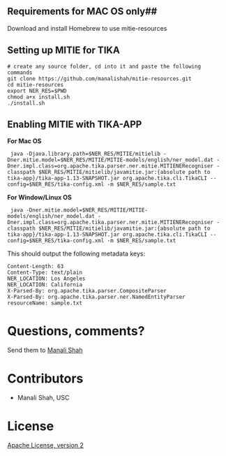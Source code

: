 ## Requirements for MAC OS only##
 Download and install Homebrew to use mitie-resources



## Setting up MITIE for TIKA ##

```
# create any source folder, cd into it and paste the following commands
git clone https://github.com/manalishah/mitie-resources.git
cd mitie-resources
export NER_RES=$PWD
chmod a+x install.sh
./install.sh
```


## Enabling MITIE with TIKA-APP ##

**For Mac OS**
```
 java -Djava.library.path=$NER_RES/MITIE/mitielib -Dner.mitie.model=$NER_RES/MITIE/MITIE-models/english/ner_model.dat -Dner.impl.class=org.apache.tika.parser.ner.mitie.MITIENERecogniser -classpath $NER_RES/MITIE/mitielib/javamitie.jar:{absolute path to tika-app}/tika-app-1.13-SNAPSHOT.jar org.apache.tika.cli.TikaCLI --config=$NER_RES/tika-config.xml -m $NER_RES/sample.txt

```

**For Window/Linux OS**
```
 java -Dner.mitie.model=$NER_RES/MITIE/MITIE-models/english/ner_model.dat -Dner.impl.class=org.apache.tika.parser.ner.mitie.MITIENERecogniser -classpath $NER_RES/MITIE/mitielib/javamitie.jar:{absolute path to tika-app}/tika-app-1.13-SNAPSHOT.jar org.apache.tika.cli.TikaCLI --config=$NER_RES/tika-config.xml -m $NER_RES/sample.txt

```
This should output the following metadata keys:

```
Content-Length: 63
Content-Type: text/plain
NER_LOCATION: Los Angeles
NER_LOCATION: California
X-Parsed-By: org.apache.tika.parser.CompositeParser
X-Parsed-By: org.apache.tika.parser.ner.NamedEntityParser
resourceName: sample.txt
```


Questions, comments?
===================
Send them to [Manali Shah](manalids@usc.edu)

Contributors
============
* Manali Shah, USC

License
=======
[Apache License, version 2](http://www.apache.org/licenses/LICENSE-2.0)